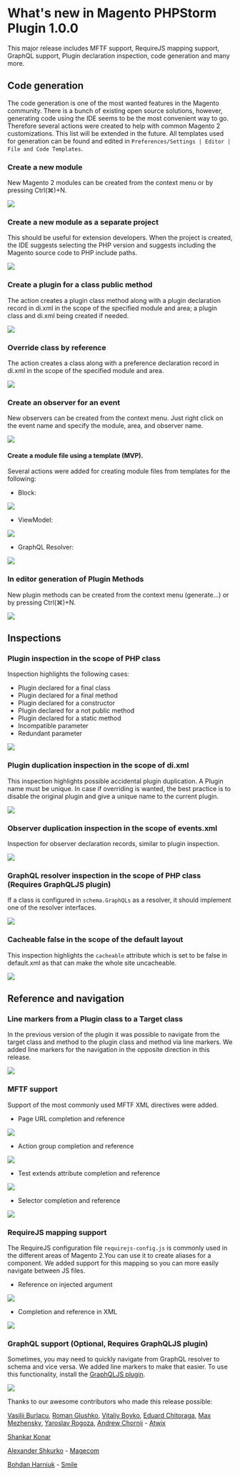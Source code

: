 # What's new in Magento PHPStorm Plugin 1.0.0

This major release includes MFTF support, RequireJS mapping support, GraphQL support, Plugin declaration inspection,
code generation and many more.

## Code generation

The code generation is one of the most wanted features in the Magento community. There is a bunch of existing open source solutions, however, generating code using the IDE seems to be the most convenient way to go. Therefore several actions were created to help with common Magento 2 customizations. This list will be extended in the future. All templates used for generation can be found and edited in `Preferences/Settings | Editor | File and Code Templates`.

### Create a new module

New Magento 2 modules can be created from the context menu or by pressing Ctrl(⌘)+N.

![](https://raw.githubusercontent.com/wiki/magento/magento2-phpstorm-plugin/images/1-0-0/1-new-module.gif)

### Create a new module as a separate project

This should be useful for extension developers. When the project is created, the IDE suggests selecting the PHP version and suggests including the Magento source code to PHP include paths.

![](https://raw.githubusercontent.com/wiki/magento/magento2-phpstorm-plugin/images/1-0-0/2-new-module-project.gif)

### Create a plugin for a class public method

The action creates a plugin class method along with a plugin declaration record in di.xml in the scope of the specified module and area; a plugin class and di.xml being created if needed.

![](https://raw.githubusercontent.com/wiki/magento/magento2-phpstorm-plugin/images/1-0-0/3-create-a-plugin.gif)

### Override class by reference
 
The action creates a class along with a preference declaration record in di.xml in the scope of the specified module and area.

![](https://raw.githubusercontent.com/wiki/magento/magento2-phpstorm-plugin/images/1-0-0/4-overide-class-by-prefference.gif)
 
### Create an observer for an event

New observers can be created from the context menu. Just right click on the event name and specify the module, area, and observer name.

![](https://raw.githubusercontent.com/wiki/magento/magento2-phpstorm-plugin/images/1-0-0/6-observer.gif)

#### Create a module file using a template (MVP).

Several actions were added for creating module files from templates for the following:

* Block:

![](https://raw.githubusercontent.com/wiki/magento/magento2-phpstorm-plugin/images/1-0-0/7-block.gif)

* ViewModel:

![](https://raw.githubusercontent.com/wiki/magento/magento2-phpstorm-plugin/images/1-0-0/8-view-model.gif)

* GraphQL Resolver:

![](https://raw.githubusercontent.com/wiki/magento/magento2-phpstorm-plugin/images/1-0-0/9-resolver.gif)

### In editor generation of Plugin Methods

New plugin methods can be created from the context menu (generate...) or by pressing Ctrl(⌘)+N.

![](https://raw.githubusercontent.com/wiki/magento/magento2-phpstorm-plugin/images/1-0-0/10-in-editor-plugin.gif)

## Inspections

### Plugin inspection in the scope of PHP class

Inspection highlights the following cases:
* Plugin declared for a final class
* Plugin declared for a final method
* Plugin declared for a constructor
* Plugin declared for a not public method
* Plugin declared for a static method
* Incompatible parameter
* Redundant parameter

![](https://raw.githubusercontent.com/wiki/magento/magento2-phpstorm-plugin/images/1-0-0/11-plugin-inspection.gif)

### Plugin duplication inspection in the scope of di.xml

This inspection highlights possible accidental plugin duplication. A Plugin name must be unique. In case if overriding is wanted, the best practice is to disable the original plugin and give a unique name to the current plugin.

![](https://raw.githubusercontent.com/wiki/magento/magento2-phpstorm-plugin/images/1-0-0/12-plugin-duplication-inspection.gif)

### Observer duplication inspection in the scope of events.xml

Inspection for observer declaration records, similar to plugin inspection.

![](https://raw.githubusercontent.com/wiki/magento/magento2-phpstorm-plugin/images/1-0-0/13-observer-duplication-inspection.gif)

### GraphQL resolver inspection in the scope of PHP class (Requires GraphQLJS plugin)

If a class is configured in `schema.GraphQLs` as a resolver, it should implement one of the resolver interfaces.

![](https://raw.githubusercontent.com/wiki/magento/magento2-phpstorm-plugin/images/1-0-0/14-resolver-inspection.gif) 

### Cacheable false in the scope of the default layout

This inspection highlights the `cacheable` attribute which is set to be false in default.xml as that can make the whole site uncacheable.

![](https://raw.githubusercontent.com/wiki/magento/magento2-phpstorm-plugin/images/1-0-0/15-cacheable-false-inspection.gif)

## Reference and navigation

### Line markers from a Plugin class to a Target class

In the previous version of the plugin it was possible to navigate from the target class and method to the plugin class and method via line markers. We added line markers for the navigation in the opposite direction in this release.

![](https://raw.githubusercontent.com/wiki/magento/magento2-phpstorm-plugin/images/1-0-0/16-plugin-target-line-markers.gif)

### MFTF support

Support of the most commonly used MFTF XML directives were added.

* Page URL completion and reference

![](https://raw.githubusercontent.com/wiki/magento/magento2-phpstorm-plugin/images/1-0-0/17-mftf-page.gif)

* Action group completion and reference

![](https://raw.githubusercontent.com/wiki/magento/magento2-phpstorm-plugin/images/1-0-0/18-mftf-action-group.gif)

* Test extends attribute completion and reference

![](https://raw.githubusercontent.com/wiki/magento/magento2-phpstorm-plugin/images/1-0-0/19-mftf-test.gif)

* Selector completion and reference

![](https://raw.githubusercontent.com/wiki/magento/magento2-phpstorm-plugin/images/1-0-0/20-mftf-selector.gif)

### RequireJS mapping support

The RequireJS configuration file `requirejs-config.js` is commonly used in the different areas of Magento 2.You can use it to create aliases for a component. We added support for this mapping so you can more easily navigate between JS files.

* Reference on injected argument

![](https://raw.githubusercontent.com/wiki/magento/magento2-phpstorm-plugin/images/1-0-0/21-require-js-reference-js.gif)

* Completion and reference in XML

![](https://raw.githubusercontent.com/wiki/magento/magento2-phpstorm-plugin/images/1-0-0/require-js-reference-xml.gif)

### GraphQL support (Optional, Requires GraphQLJS plugin)

Sometimes, you may need to quickly navigate from GraphQL resolver to schema and vice versa. We added line markers to make that easier. To use this functionality, install the [GraphQLJS plugin](https://plugins.jetbrains.com/plugin/8097-js-GraphQL).

![](https://raw.githubusercontent.com/wiki/magento/magento2-phpstorm-plugin/images/1-0-0/22-graphql-line-marker.gif)

Thanks to our awesome contributors who made this release possible:

[Vasilii Burlacu](https://github.com/vasilii-b), [Roman Glushko](https://github.com/roma-glushko), [Vitaliy Boyko](https://github.com/VitaliyBoyko), [Eduard Chitoraga](https://github.com/eduard13), [Max Mezhensky](https://github.com/mmezhensky), [Yaroslav Rogoza](https://github.com/rogyar), [Andrew Chornij](https://github.com/AndreyChorniy) - [Atwix](https://www.atwix.com/)

[Shankar Konar](https://github.com/konarshankar07)

[Alexander Shkurko](https://github.com/coderimus) - [Magecom](https://magecom.net/)

[Bohdan Harniuk](https://github.com/sora1004) - [Smile](https://smile-ukraine.com/)
